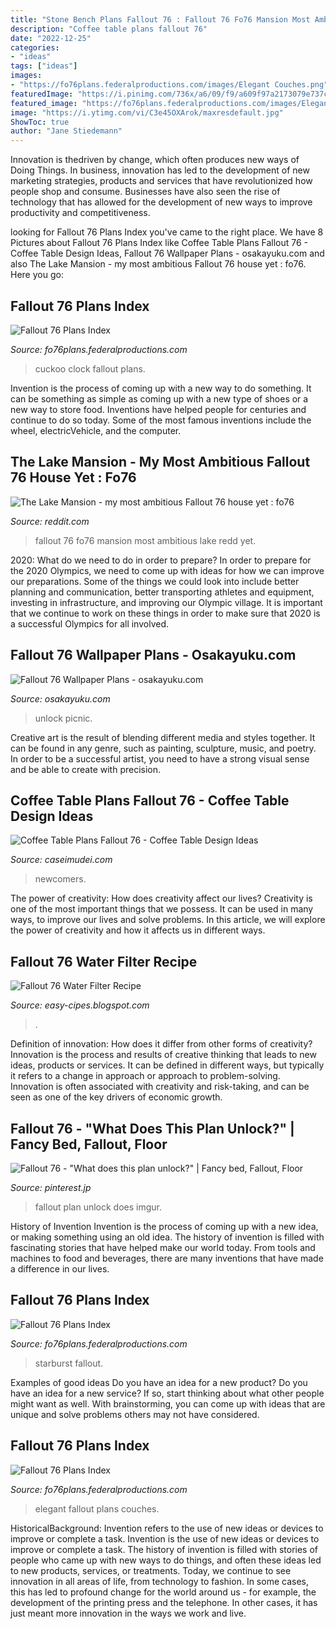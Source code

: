 ```yaml
---
title: "Stone Bench Plans Fallout 76 : Fallout 76 Fo76 Mansion Most Ambitious Lake Redd Yet"
description: "Coffee table plans fallout 76"
date: "2022-12-25"
categories:
- "ideas"
tags: ["ideas"]
images:
- "https://fo76plans.federalproductions.com/images/Elegant Couches.png"
featuredImage: "https://i.pinimg.com/736x/a6/09/f9/a609f97a2173079e737c3e6a8bc66971.jpg"
featured_image: "https://fo76plans.federalproductions.com/images/Elegant Couches.png"
image: "https://i.ytimg.com/vi/C3e45OXArok/maxresdefault.jpg"
ShowToc: true
author: "Jane Stiedemann"
---
```



Innovation is thedriven by change, which often produces new ways of Doing Things. In business, innovation has led to the development of new marketing strategies, products and services that have revolutionized how people shop and consume. Businesses have also seen the rise of technology that has allowed for the development of new ways to improve productivity and competitiveness.

	

		
looking for Fallout 76 Plans Index you've came to the right place. We have 8 Pictures about Fallout 76 Plans Index like Coffee Table Plans Fallout 76 - Coffee Table Design Ideas, Fallout 76 Wallpaper Plans - osakayuku.com and also The Lake Mansion - my most ambitious Fallout 76 house yet : fo76. Here you go:
		
    
## Fallout 76 Plans Index

<img loading=lazy src="https://fo76plans.federalproductions.com/images/Cuckoo Clock.png" onerror="this.onerror=null;this.src='https://tse4.mm.bing.net/th?id=OIP.lM7X2uEJAdY_C1dGjkbHIQAAAA&amp;pid=15.1';" alt="Fallout 76 Plans Index">

_Source: fo76plans.federalproductions.com_

>cuckoo clock fallout plans. 

	

Invention is the process of coming up with a new way to do something. It can be something as simple as coming up with a new type of shoes or a new way to store food. Inventions have helped people for centuries and continue to do so today. Some of the most famous inventions include the wheel, electricVehicle, and the computer.

    
## The Lake Mansion - My Most Ambitious Fallout 76 House Yet : Fo76

<img loading=lazy src="https://i.redd.it/v4obto2ng2421.png" onerror="this.onerror=null;this.src='https://tse4.mm.bing.net/th?id=OIP.rVY6GtuKD1QxtOXTOhswdgHaEK&amp;pid=15.1';" alt="The Lake Mansion - my most ambitious Fallout 76 house yet : fo76">

_Source: reddit.com_

>fallout 76 fo76 mansion most ambitious lake redd yet. 

	

2020: What do we need to do in order to prepare?
In order to prepare for the 2020 Olympics, we need to come up with ideas for how we can improve our preparations. Some of the things we could look into include better planning and communication, better transporting athletes and equipment, investing in infrastructure, and improving our Olympic village. It is important that we continue to work on these things in order to make sure that 2020 is a successful Olympics for all involved.

    
## Fallout 76 Wallpaper Plans - Osakayuku.com

<img loading=lazy src="https://i.pinimg.com/736x/a6/09/f9/a609f97a2173079e737c3e6a8bc66971.jpg" onerror="this.onerror=null;this.src='https://tse2.mm.bing.net/th?id=OIP.QVEAQj72Ktz1flWPP0q_lgHaGA&amp;pid=15.1';" alt="Fallout 76 Wallpaper Plans - osakayuku.com">

_Source: osakayuku.com_

>unlock picnic. 

	

Creative art is the result of blending different media and styles together. It can be found in any genre, such as painting, sculpture, music, and poetry. In order to be a successful artist, you need to have a strong visual sense and be able to create with precision.

    
## Coffee Table Plans Fallout 76 - Coffee Table Design Ideas

<img loading=lazy src="https://images.ctfassets.net/rporu91m20dc/4dZbrHRsrkN02MYdFPn93j/2ef329bc2d188e406da21c3359295982/76_Banner_AroundAppalachiaBundle_750x300.jpg" onerror="this.onerror=null;this.src='https://tse3.mm.bing.net/th?id=OIP.nWjnlmuyPpVzbr5NrL-K5AHaC9&amp;pid=15.1';" alt="Coffee Table Plans Fallout 76 - Coffee Table Design Ideas">

_Source: caseimudei.com_

>newcomers. 

	

The power of creativity: How does creativity affect our lives?
Creativity is one of the most important things that we possess. It can be used in many ways, to improve our lives and solve problems. In this article, we will explore the power of creativity and how it affects us in different ways.

    
## Fallout 76 Water Filter Recipe

<img loading=lazy src="https://i.ytimg.com/vi/C3e45OXArok/maxresdefault.jpg" onerror="this.onerror=null;this.src='https://tse2.mm.bing.net/th?id=OIP.RtRuMsiyHUpmXY8B98JK1gHaEK&amp;pid=15.1';" alt="Fallout 76 Water Filter Recipe">

_Source: easy-cipes.blogspot.com_

>. 

	

Definition of innovation: How does it differ from other forms of creativity?
Innovation is the process and results of creative thinking that leads to new ideas, products or services. It can be defined in different ways, but typically it refers to a change in approach or approach to problem-solving. Innovation is often associated with creativity and risk-taking, and can be seen as one of the key drivers of economic growth.

    
## Fallout 76 - &quot;What Does This Plan Unlock?&quot; | Fancy Bed, Fallout, Floor

<img loading=lazy src="https://i.pinimg.com/236x/c8/f7/fd/c8f7fd7afe31303b68d0a185cb4745c4.jpg?nii=t" onerror="this.onerror=null;this.src='https://tse4.mm.bing.net/th?id=OIP.hzX4wisSg1FoWzfBBg1U9AAAAA&amp;pid=15.1';" alt="Fallout 76 - &quot;What does this plan unlock?&quot; | Fancy bed, Fallout, Floor">

_Source: pinterest.jp_

>fallout plan unlock does imgur. 

	

History of Invention
Invention is the process of coming up with a new idea, or making something using an old idea. The history of invention is filled with fascinating stories that have helped make our world today. From tools and machines to food and beverages, there are many inventions that have made a difference in our lives.

    
## Fallout 76 Plans Index

<img loading=lazy src="https://fo76plans.federalproductions.com/images/Starburst Clock.png" onerror="this.onerror=null;this.src='https://tse1.mm.bing.net/th?id=OIP.B6bl_dNRhu1QIaBOa6vD8gAAAA&amp;pid=15.1';" alt="Fallout 76 Plans Index">

_Source: fo76plans.federalproductions.com_

>starburst fallout. 

	

Examples of good ideas
Do you have an idea for a new product? Do you have an idea for a new service? If so, start thinking about what other people might want as well. With brainstorming, you can come up with ideas that are unique and solve problems others may not have considered.

    
## Fallout 76 Plans Index

<img loading=lazy src="https://fo76plans.federalproductions.com/images/Elegant Couches.png" onerror="this.onerror=null;this.src='https://tse4.mm.bing.net/th?id=OIP.EiuRVy4SsZzEr5a98NYrFwHaFK&amp;pid=15.1';" alt="Fallout 76 Plans Index">

_Source: fo76plans.federalproductions.com_

>elegant fallout plans couches. 

	

HistoricalBackground: Invention refers to the use of new ideas or devices to improve or complete a task.
Invention is the use of new ideas or devices to improve or complete a task. The history of invention is filled with stories of people who came up with new ways to do things, and often these ideas led to new products, services, or treatments. Today, we continue to see innovation in all areas of life, from technology to fashion. In some cases, this has led to profound change for the world around us - for example, the development of the printing press and the telephone. In other cases, it has just meant more innovation in the ways we work and live.


